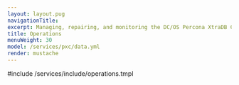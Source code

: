 ```yaml
---
layout: layout.pug
navigationTitle:
excerpt: Managing, repairing, and monitoring the DC/OS Percona XtraDB Cluster service
title: Operations
menuWeight: 30
model: /services/pxc/data.yml
render: mustache
---
```


#include /services/include/operations.tmpl

